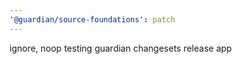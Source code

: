 ```yaml
---
'@guardian/source-foundations': patch
---
```


ignore, noop testing guardian changesets release app

